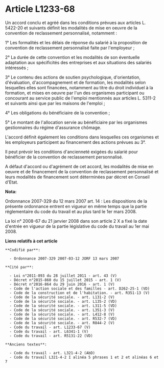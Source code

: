# Article L1233-68

Un accord conclu et agréé dans les conditions prévues aux articles L. 5422-20 et suivants définit les modalités de mise en
oeuvre de la convention de reclassement personnalisé, notamment :

1° Les formalités et les délais de réponse du salarié à la proposition de convention de reclassement personnalisé faite par
l'employeur ;

2° La durée de cette convention et les modalités de son éventuelle adaptation aux spécificités des entreprises et aux
situations des salariés intéressés ;

3° Le contenu des actions de soutien psychologique, d'orientation, d'évaluation, d'accompagnement et de formation, les
modalités selon lesquelles elles sont financées, notamment au titre du droit individuel à la formation, et mises en oeuvre
par l'un des organismes participant ou concourant au service public de l'emploi mentionnés aux articles L. 5311-2 et suivants
ainsi que par les maisons de l'emploi ;

4° Les obligations du bénéficiaire de la convention ;

5° Le montant de l'allocation servie au bénéficiaire par les organismes gestionnaires du régime d'assurance chômage.

L'accord définit également les conditions dans lesquelles ces organismes et les employeurs participent au financement des
actions prévues au 3°.

Il peut prévoir les conditions d'ancienneté exigées du salarié pour bénéficier de la convention de reclassement personnalisé.

A défaut d'accord ou d'agrément de cet accord, les modalités de mise en oeuvre et de financement de la convention de
reclassement personnalisé et leurs modalités de financement sont déterminées par décret en Conseil d'Etat.

**Nota:**

Ordonnance 2007-329 du 12 mars 2007 art. 14 : Les dispositions de la présente ordonnance entrent en vigueur en même temps que
la partie réglementaire du code du travail et au plus tard le 1er mars 2008. 

La loi n° 2008-67 du 21 janvier 2008 dans son article 2 X a fixé la date d'entrée en vigueur de la partie législative du code
du travail au 1er mai 2008.

**Liens relatifs à cet article**

	**Codifié par**:

	  - Ordonnance 2007-329 2007-03-12 JORF 13 mars 2007

	**Cité par**:

	  - Loi n°2011-893 du 28 juillet 2011 - art. 43 (V)
	  - Décret n°2015-860 du 15 juillet 2015 - art. 1 (V)
	  - Décret n°2016-864 du 29 juin 2016 - art. 1 (V)
	  - Code de l'action sociale et des familles - art. D262-25-1 (VD)
	  - Code de la construction et de l'habitation. - art. R351-13 (V)
	  - Code de la sécurité sociale. - art. L131-2 (V)
	  - Code de la sécurité sociale. - art. L135-2 (VD)
	  - Code de la sécurité sociale. - art. L311-5 (VD)
	  - Code de la sécurité sociale. - art. L351-3 (V)
	  - Code de la sécurité sociale. - art. L412-8 (V)
	  - Code de la sécurité sociale. - art. R532-7 (VD)
	  - Code de la sécurité sociale. - art. R844-2 (V)
	  - Code du travail - art. L1233-67 (V)
	  - Code du travail - art. L6341-1 (V)
	  - Code du travail - art. R5131-22 (VD)

	**Anciens textes**:

	  - Code du travail - art. L321-4-2 (AbD)
	  - Code du travail L321-4-2 I alinéa 5 phrases 1 et 2 et alinéas 6 et 7
